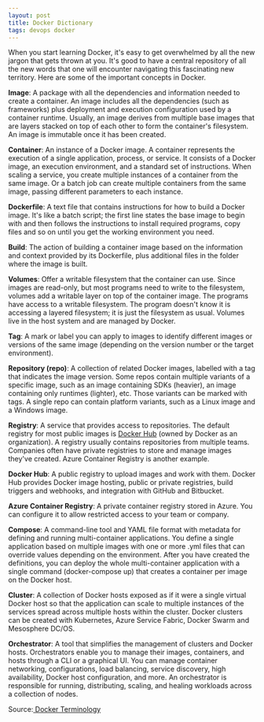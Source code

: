 ```yaml
---
layout: post
title: Docker Dictionary
tags: devops docker
---
```


When you start learning Docker, it's easy to get overwhelmed by all the new jargon that gets thrown at you. It's good to have a central repository of all the new words that one will encounter navigating this fascinating new territory. Here are some of the important concepts in Docker.

**Image**: A package with all the dependencies and information needed to create a container. An image includes all the dependencies (such as frameworks) plus deployment and execution configuration used by a container runtime. Usually, an image derives from multiple base images that are layers stacked on top of each other to form the container's filesystem. An image is immutable once it has been created.


**Container**: An instance of a Docker image. A container represents the execution of a single application, process, or service. It consists of a Docker image, an execution environment, and a standard set of instructions. When scaling a service, you create multiple instances of a container from the same image. Or a batch job can create multiple containers from the same image, passing different parameters to each instance.

**Dockerfile**: A text file that contains instructions for how to build a Docker image. It's like a batch script; the first line states the base image to begin with and then follows the instructions to install required programs, copy files and so on until you get the working environment you need.

**Build**: The action of building a container image based on the information and context provided by its Dockerfile, plus additional files in the folder where the image is built. 

**Volumes**: Offer a writable filesystem that the container can use. Since images are read-only, but most programs need to write to the filesystem, volumes add a writable layer on top of the container image. The programs have access to a writable filesystem. The program doesn't know it is accessing a layered filesystem; it is just the filesystem as usual. Volumes live in the host system and are managed by Docker.

**Tag**: A mark or label you can apply to images to identify different images or versions of the same image (depending on the version number or the target environment).

**Repository (repo)**: A collection of related Docker images, labelled with a tag that indicates the image version. Some repos contain multiple variants of a specific image, such as an image containing SDKs (heavier), an image containing only runtimes (lighter), etc. Those variants can be marked with tags. A single repo can contain platform variants, such as a Linux image and a Windows image.

**Registry**: A service that provides access to repositories. The default registry for most public images is [Docker Hub](https://hub.docker.com/) (owned by Docker as an organization). A registry usually contains repositories from multiple teams. Companies often have private registries to store and manage images they've created. Azure Container Registry is another example.

**Docker Hub**: A public registry to upload images and work with them. Docker Hub provides Docker image hosting, public or private registries, build triggers and webhooks, and integration with GitHub and Bitbucket.

**Azure Container Registry**: A private container registry stored in Azure. You can configure it to allow restricted access to your team or company.

**Compose**: A command-line tool and YAML file format with metadata for defining and running multi-container applications. You define a single application based on multiple images with one or more .yml files that can override values depending on the environment. After you have created the definitions, you can deploy the whole multi-container application with a single command (docker-compose up) that creates a container per image on the Docker host.

**Cluster**: A collection of Docker hosts exposed as if it were a single virtual Docker host so that the application can scale to multiple instances of the services spread across multiple hosts within the cluster. Docker clusters can be created with Kubernetes, Azure Service Fabric, Docker Swarm and Mesosphere DC/OS.

**Orchestrator**: A tool that simplifies the management of clusters and Docker hosts. Orchestrators enable you to manage their images, containers, and hosts through a CLI or a graphical UI. You can manage container networking, configurations, load balancing, service discovery, high availability, Docker host configuration, and more. An orchestrator is responsible for running, distributing, scaling, and healing workloads across a collection of nodes.

Source:[ Docker Terminology](https://docs.microsoft.com/en-us/dotnet/architecture/microservices/container-docker-introduction/docker-terminology)